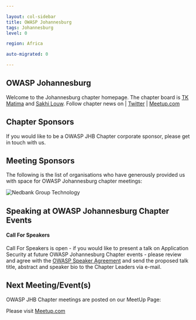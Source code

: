 ```yaml
---

layout: col-sidebar
title: OWASP Johannesburg
tags: Johannesburg
level: 0

region: Africa

auto-migrated: 0

---
```


OWASP Johannesburg
-------------
Welcome to the Johannesburg chapter homepage. The chapter board is <a href="mailto:tmatima@owasp.org">TK Matima</a> and <a href="mailto:sakhi.louw@owasp.org">Sakhi Louw</a>. Follow chapter news on | [Twitter](https://twitter.com/OWASP_JHB) | [Meetup.com](https://www.meetup.com/OWASP-Johannesburg-Chapter/)


Chapter Sponsors
----------------
If you would like to be a OWASP JHB Chapter corporate sponsor, please get in touch with us.


Meeting Sponsors
----------------
The following is the list of organisations who have generously provided us with space for OWASP Johannesburg chapter meetings:

![Nedbank Group Technology](assets/images/Nedbank.png)

Speaking at OWASP Johannesburg Chapter Events
---------------------------------------

#### Call For Speakers

Call For Speakers is open - if you would like to present a talk on Application Security at future OWASP Johannesburg Chapter events - please review and agree with the [OWASP Speaker Agreement](Speaker_Agreement "wikilink") and send the proposed talk title, abstract and speaker bio to the Chapter Leaders via e-mail.

Next Meeting/Event(s)
---------------------
OWASP JHB Chapter meetings are posted on our MeetUp Page:

Please visit [Meetup.com](https://www.meetup.com/OWASP-Johannesburg-Chapter/)
